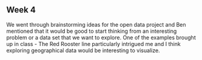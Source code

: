 ## Week 4

We went through brainstorming ideas for the open data project and Ben mentioned that it would be good to start thinking from an interesting problem or a data set that we want to explore. One of the examples brought up in class - The Red Rooster line particularly intrigued me and I think exploring geographical data would be interesting to visualize.
